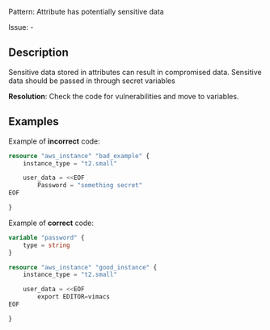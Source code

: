 Pattern: Attribute has potentially sensitive data

Issue: -

## Description

Sensitive data stored in attributes can result in compromised data. Sensitive data should be passed in through secret variables

**Resolution**: Check the code for vulnerabilities and move to variables.

## Examples

Example of **incorrect** code:

```terraform
resource "aws_instance" "bad_example" {
	instance_type = "t2.small"

	user_data = <<EOF
		Password = "something secret"
EOF

}
```

Example of **correct** code:

```terraform
variable "password" {
	type = string
}

resource "aws_instance" "good_instance" {
	instance_type = "t2.small"

	user_data = <<EOF
		export EDITOR=vimacs
EOF

}
```